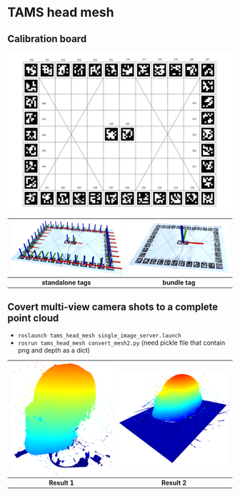 # TAMS head mesh

## Calibration board

![](calibration_board/combine.svg)

|![](resources/tag_detection.png)|![](resources/tag_detection_result.png)|
|:----------:|:----------:|
|**standalone tags**|**bundle tag**|

## Covert multi-view camera shots to a complete point cloud
- `roslaunch tams_head_mesh single_image_server.launch`
- `rosrun tams_head_mesh convert_mesh2.py` (need pickle file that contain png and depth as a dict)

|![](resources/points1.png)|![](resources/points2.png)|
|:----------:|:----------:|
|**Result 1**|**Result 2**|
